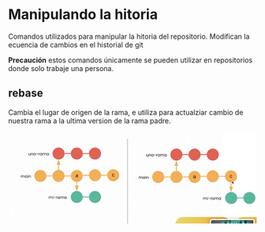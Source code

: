 # Manipulando la hitoria

Comandos utilizados para manipular la hitoria del repositorio. Modifican la ecuencia de cambios en el historial de git

__Precaución__ estos comandos únicamente se pueden utilizar en repositorios donde solo trabaje una persona.

## __rebase__

Cambia el lugar de origen de la rama, e utiliza para actualziar cambio de nuestra rama a la ultima version de la rama padre.

![Image](img/rebase.png)
